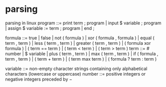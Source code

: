 # parsing
parsing in linux
program ::= print term ; program
        | input $ variable ; program
        | assign $ variable := term ; program
        | end ;

formula ::= true | false | not ( formula ) | xor ( formula , formula )
        | equal ( term , term ) | less ( term , term ) | greater ( term , term )
        | ( formula xor formula )
        | ( term == term ) | ( term < term ) | ( term > term )
term ::= # number | $ variable | plus ( term , term ) | max ( term , term ) | if ( formula , term , term )
      | ( term + term ) | ( term max term )
      | ( formula ? term : term )

variable ::= non-empty character strings containing only alphabetical characters (lowercase or uppercase)
number ::= positive integers or negative integers preceded by −

